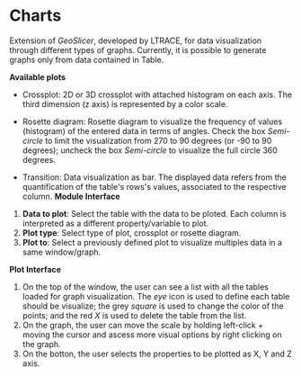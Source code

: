 # Charts

Extension of _GeoSlicer_, developed by LTRACE, for data visualization through different types of graphs. Currently, it is possible to generate graphs only from data contained in Table.

__Available plots__

* Crossplot: 2D or 3D crossplot with attached histogram on each axis. The third dimension (z axis) is represented by a color scale.

* Rosette diagram: Rosette diagram to visualize the frequency of values (histogram) of the entered data in terms of angles. Check the box _Semi-circle_ to limit the visualization from 270 to 90 degrees (or -90 to 90 degrees); uncheck the box _Semi-circle_ to visualize the full circle 360 degrees.

* Transition: Data visualization as bar. The displayed data refers from the quantification of the table's rows's values, associated to the respective column.
__Module Interface__

1. __Data to plot__: Select the table with the data to be ploted. Each column is interpreted as a different property/variable to plot.
2. __Plot type__: Select type of plot, crossplot or rosette diagram. 
3. __Plot to__: Select a previously defined plot to visualize multiples data in a same window/graph. 

__Plot Interface__

1. On the top of the window, the user can see a list with all the tables loaded for graph visualization. The _eye_ icon is used to define each table should be visualize; the grey _square_ is used to change the color of the points; and the red _X_ is used to delete the table from the list.
2. On the graph, the user can move the scale by holding left-click + moving the cursor and ascess more visual options by right clicking on the graph. 
3. On the botton, the user selects the properties to be plotted as X, Y and Z axis.
